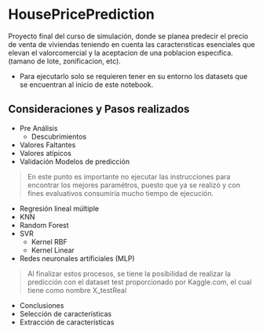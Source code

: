 # HousePricePrediction
Proyecto final del curso de simulación, donde se planea predecir el precio de venta de viviendas teniendo en cuenta las caracterısticas esenciales que elevan el valorcomercial y la aceptacion de una poblacion especıfica. (tamano de lote, zonificacion, etc).

- Para ejecutarlo solo se requieren tener en su entorno los datasets que se encuentran al inicio de este notebook. 

## Consideraciones y Pasos realizados
* Pre Análisis
  * Descubrimientos
* Valores Faltantes
* Valores atípicos
* Validación Modelos de predicción

<blockquote><p>En este punto es importante no ejecutar las instrucciones para encontrar los mejores paramétros, puesto que ya se realizó y con fines evaluativos consumiría mucho tiempo de ejecución.</p></blockquote>
  
  * Regresión lineal múltiple
  * KNN
  * Random Forest
  * SVR
    + Kernel RBF
    + Kernel Linear
  * Redes neuronales artificiales (MLP)
  
<blockquote><p>Al finalizar estos procesos, se tiene la posibilidad de realizar la predicción con el dataset test proporcionado por Kaggle.com, el cual tiene como nombre X_testReal</p></blockquote>
  
* Conclusiones
* Selección de características
* Extracción de características
